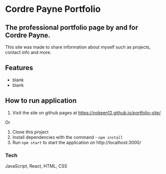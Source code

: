 # Cordre Payne Portfolio

## The professional portfolio page by and for Cordre Payne.

This site was made to share information about myself such as projects, contact info and more.

## Features

* blank
* blank

## How to run application

1. Visit the site on github pages at https://nokeen12.github.io/portfolio-site/

Or

1. Clone this project
2. Install dependencies with the command - `npm install`
3. Run `npm start` to start the application on http://localhost:3000/

### Tech

JavaScript, React, HTML, CSS
